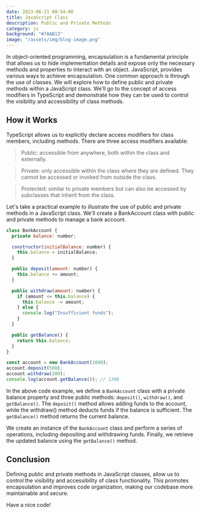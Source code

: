 ```yaml
---
date: 2023-06-21 00:54:00
title: JavaScript Class
description: Public and Private Methods
category: js
background: "#7AAB13"
image: "/assets/img/blog-image.png"
---
```


In object-oriented programming, encapsulation is a fundamental principle that allows us to hide implementation details and expose only the necessary methods and properties to interact with an object. JavaScript, provides various ways to achieve encapsulation. One common approach is through the use of classes.
We will explore how to define public and private methods within a JavaScript class. We'll go to the concept of access modifiers in TypeScript and demonstrate how they can be used to control the visibility and accessibility of class methods.

## How it Works

TypeScript allows us to explicitly declare access modifiers for class members, including methods. There are three access modifiers available:

> Public: accessible from anywhere, both within the class and externally.

> Private: only accessible within the class where they are defined. They cannot be accessed or invoked from outside the class.

> Protected: similar to private members but can also be accessed by subclasses that inherit from the class.

Let's take a practical example to illustrate the use of public and private methods in a JavaScript class. We'll create a BankAccount class with public and private methods to manage a bank account.

```js
class BankAccount {
  private balance: number;

  constructor(initialBalance: number) {
    this.balance = initialBalance;
  }

  public deposit(amount: number) {
    this.balance += amount;
  }

  public withdraw(amount: number) {
    if (amount <= this.balance) {
      this.balance -= amount;
    } else {
      console.log("Insufficient funds");
    }
  }

  public getBalance() {
    return this.balance;
  }
}

const account = new BankAccount(1000);
account.deposit(500);
account.withdraw(200);
console.log(account.getBalance()); // 1300

```

In the above code example, we define a `BankAccount` class with a private balance property and three public methods: `deposit()`, `withdraw()`, and `getBalance()`. The `deposit()` method allows adding funds to the account, while the withdraw() method deducts funds if the balance is sufficient. The `getBalance()` method returns the current balance.

We create an instance of the `BankAccount` class and perform a series of operations, including depositing and withdrawing funds. Finally, we retrieve the updated balance using the `getBalance()` method.

## Conclusion

Defining public and private methods in JavaScript classes, allow us to control the visibility and accessibility of class functionality. This promotes encapsulation and improves code organization, making our codebase more maintainable and secure.

Have a nice code!
